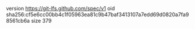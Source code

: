 version https://git-lfs.github.com/spec/v1
oid sha256:cf5e6cc00bb4c1f05963ea81c9b47baf3413107a7edd69d0820a7fa98561cb6a
size 379
